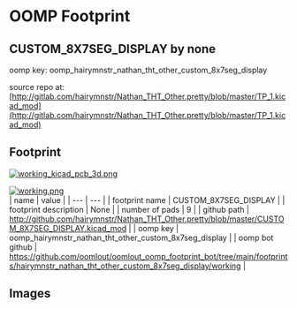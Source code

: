 # OOMP Footprint  
## CUSTOM_8X7SEG_DISPLAY  by none  
  
oomp key: oomp_hairymnstr_nathan_tht_other_custom_8x7seg_display  
  
source repo at: [http://gitlab.com/hairymnstr/Nathan_THT_Other.pretty/blob/master/TP_1.kicad_mod](http://gitlab.com/hairymnstr/Nathan_THT_Other.pretty/blob/master/TP_1.kicad_mod)  
## Footprint  
  
[![working_kicad_pcb_3d.png](working_kicad_pcb_3d_600.png)](working_kicad_pcb_3d.png)  
  
[![working.png](working_600.png)](working.png)  
| name | value | 
| --- | --- | 
| footprint name | CUSTOM_8X7SEG_DISPLAY | 
| footprint description | None | 
| number of pads | 9 | 
| github path | http://github.com/hairymnstr/Nathan_THT_Other.pretty/blob/master/CUSTOM_8X7SEG_DISPLAY.kicad_mod | 
| oomp key | oomp_hairymnstr_nathan_tht_other_custom_8x7seg_display | 
| oomp bot github | https://github.com/oomlout/oomlout_oomp_footprint_bot/tree/main/footprints/hairymnstr_nathan_tht_other_custom_8x7seg_display/working | 
## Images  
